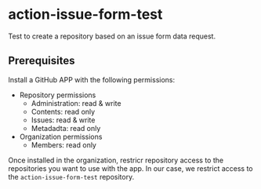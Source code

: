 # action-issue-form-test

Test to create a repository based on an issue form data request.

## Prerequisites

Install a GitHub APP with the following permissions:

* Repository permissions
  * Administration: read & write
  * Contents: read only
  * Issues: read & write
  * Metadadta: read only
* Organization permissions
  * Members: read only

Once installed in the organization, restricr repository access to the
repositories you want to use with the app. In our case, we restrict
access to the `action-issue-form-test` repository.
